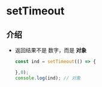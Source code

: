 # setTimeout

## 介绍

+ 返回结果不是 数字，而是 **对象**

    ```js
    const ind = setTimeout(() => {

    },0);
    console.log(ind); // 对象
    ```
